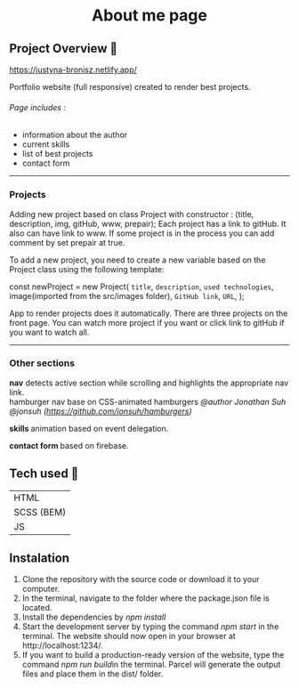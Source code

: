 <h1 align="center">About me page</h1>

## Project Overview 🎉

https://justyna-bronisz.netlify.app/

Portfolio website (full responsive) created to render best projects.<br>

###### Page includes :

- information about the author
- current skills
- list of best projects
- contact form

-------------

### Projects

Adding new project based on class Project with constructor : (title, description, img, gitHub, www, prepair);
Each project has a link to gitHub. It also can have link to www. If some project is in the process you can add comment by set prepair at true. 

To add a new project, you need to create a new variable based on the Project class using the following template:

const newProject = new Project(
  `title`,
  `description`,
  `used technologies`,
  image(imported from the src/images folder),
  `GitHub link`,
  `URL`, 
);

App to render projects does it automatically. There are three projects on the front page. You can watch more project if you want or click link to gitHub if you want to watch all.

-------------

### Other sections

<b>nav</b> detects active section while scrolling and highlights the appropriate nav link.<br>
hamburger nav base on CSS-animated hamburgers <i> @author Jonathan Suh @jonsuh (https://github.com/jonsuh/hamburgers)</i>

<b> skills </b> animation based on event delegation.

<b> contact form </b> based on firebase.


## Tech used 🔧

|                                                   | 
| ------------------------------------------------------- |
| HTML                         
| SCSS (BEM)
| JS                       

## Instalation

1. Clone the repository with the source code or download it to your computer.
2. In the terminal, navigate to the folder where the package.json file is located.
3. Install the dependencies by <i>npm install</i>
4. Start the development server by typing the command <i>npm start</i> in the terminal. The website should now open in your browser at http://localhost:1234/.
5. If you want to build a production-ready version of the website, type the command <i>npm run build</i>in the terminal. Parcel will generate the output files and place them in the dist/ folder.

